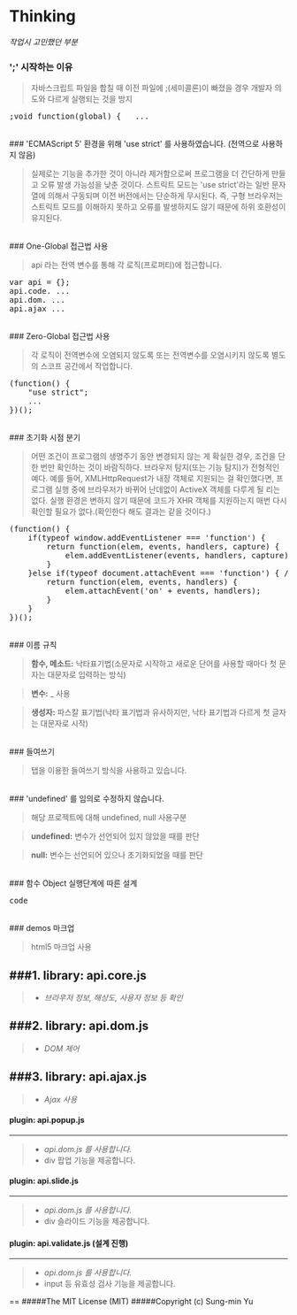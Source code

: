 
Thinking 
====
_작업시 고민했던 부분_

### ';' 시작하는 이유

>자바스크립트 파일을 합칠 때 이전 파일에 ;(세미콜론)이 빠졌을 경우
개발자 의도와 다르게 실행되는 것을 방지

<pre>
;void function(global) {   ...
</pre>

<br />
### 'ECMAScript 5' 환경을 위해 'use strict' 를 사용하였습니다. (전역으로 사용하지 않음)

>실제로는 기능을 추가한 것이 아니라 제거함으로써 프로그램을 더 간단하게 만들고 오류 발생 가능성을 낮춘 것이다.
스트릭트 모드는 'use strict'라는 일반 문자열에 의해서 구동되며 이전 버전에서는 단순하게 무시된다. 
즉, 구형 브라우저는 스트릭트 모드를 이해하지 못하고 오류를 발생하지도 않기 때문에 하위 호환성이 유지된다.

<br />
### One-Global 접근법 사용

>api 라는 전역 변수를 통해 각 로직(프로퍼티)에 접근합니다.

<pre>
var api = {};
api.code. ...
api.dom. ...
api.ajax ...
</pre>

<br />
### Zero-Global 접근법 사용

>각 로직이 전역변수에 오염되지 않도록 또는 전역변수를 오염시키지 않도록 별도의 스코프 공간에서 작업합니다.

<pre>
(function() {
	"use strict";
	...
})();
</pre>

<br />
### 초기화 시점 분기

>어떤 조건이 프로그램의 생명주기 동안 변경되지 않는 게 확실한 경우, 조건을 단 한 번만 확인하는 것이 바람직하다.
브라우저 탐지(또는 기능 탐지)가 전형적인 예다.
예를 들어, XMLHttpRequest가 내장 객체로 지원되는 걸 확인했다면, 프로그램 실행 중에 브라우저가 바뀌어 난데없이 ActiveX 객체를 다루게 될 리는 없다.
실행 환경은 변하지 않기 때문에 코드가 XHR 객체를 지원하는지 매번 다시 확인할 필요가 없다.(확인한다 해도 결과는 같을 것이다.)

<pre>
(function() {
	if(typeof window.addEventListener === 'function') {
		return function(elem, events, handlers, capture) {
			elem.addEventListener(events, handlers, capture);
		}
	}else if(typeof document.attachEvent === 'function') { // IE
		return function(elem, events, handlers) {
			elem.attachEvent('on' + events, handlers);
		}
	}
})();
</pre>

<br />
### 이름 규칙

>__함수, 메소드:__ 낙타표기법(소문자로 시작하고 새로운 단어를 사용할 때마다 첫 문자는 대문자로 입력하는 방식)

>__변수:__ _ 사용

>__생성자:__ 파스칼 표기법(낙타 표기법과 유사하지만, 낙타 표기법과 다르게 첫 글자는 대문자로 시작)

<br />
### 들여쓰기

>탭을 이용한 들여쓰기 방식을 사용하고 있습니다.

<br />
### 'undefined' 를 임의로 수정하지 않습니다.

>해당 프로젝트에 대해 undefined, null 사용구분

>__undefined:__ 변수가 선언되어 있지 않았을 때를 판단

>__null:__ 변수는 선언되어 있으나 초기화되었을 때를 판단

<br />
### 함수 Object 실행단계에 따른 설계

<pre>
code
</pre>

<br />
### demos 마크업

> html5 마크업 사용




###1. library: api.core.js
---
>- *브라우저 정보, 해상도, 사용자 정보 등 확인*


###2. library: api.dom.js
---
>- *DOM 제어*


###3. library: api.ajax.js
---
>- *Ajax 사용*


#### plugin: api.popup.js
---
>- *api.dom.js 를 사용합니다.*
>- div 팝업 기능을 제공합니다.


#### plugin: api.slide.js
---
>- *api.dom.js 를 사용합니다.*
>- div 슬라이드 기능을 제공합니다.


#### plugin: api.validate.js (설계 진행)
---
>- *api.dom.js 를 사용합니다.*
>- input 등 유효성 검사 기능을 제공합니다.

==
#####The MIT License (MIT)
#####Copyright (c) Sung-min Yu
